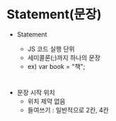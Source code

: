 # Statement(문장)

- Statement

  - JS 코드 실행 단위
  - 세미콜론(;)까지 하나의 문장
  - ex) var book = "책";

#

- 문장 시작 위치
  - 위치 제약 없음
  - 들여쓰기 : 일반적으로 2칸, 4칸
